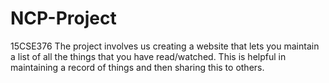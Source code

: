 # NCP-Project
15CSE376
The project involves us creating a website that lets you maintain a list of all the things that you have read/watched. This is helpful in maintaining a record of things and then sharing this to others. 

